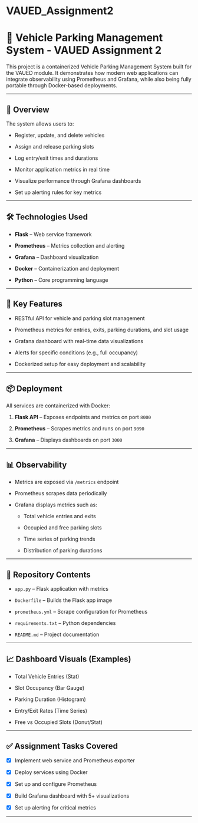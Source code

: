 # VAUED_Assignment2

# 🚗 Vehicle Parking Management System - VAUED Assignment 2
 
This project is a containerized Vehicle Parking Management System built for the VAUED module. It demonstrates how modern web applications can integrate observability using Prometheus and Grafana, while also being fully portable through Docker-based deployments.
 
---
 
## 📌 Overview
 
The system allows users to:

- Register, update, and delete vehicles

- Assign and release parking slots

- Log entry/exit times and durations

- Monitor application metrics in real time

- Visualize performance through Grafana dashboards

- Set up alerting rules for key metrics
 
---
 
## 🛠️ Technologies Used
 
- **Flask** – Web service framework

- **Prometheus** – Metrics collection and alerting

- **Grafana** – Dashboard visualization

- **Docker** – Containerization and deployment

- **Python** – Core programming language
 
---
 
## 🧪 Key Features
 
- RESTful API for vehicle and parking slot management

- Prometheus metrics for entries, exits, parking durations, and slot usage

- Grafana dashboard with real-time data visualizations

- Alerts for specific conditions (e.g., full occupancy)

- Dockerized setup for easy deployment and scalability
 
---
 
## 📦 Deployment
 
All services are containerized with Docker:
 
1. **Flask API** – Exposes endpoints and metrics on port `8000`

2. **Prometheus** – Scrapes metrics and runs on port `9090`

3. **Grafana** – Displays dashboards on port `3000`
 
---
 
## 📊 Observability
 
- Metrics are exposed via `/metrics` endpoint

- Prometheus scrapes data periodically

- Grafana displays metrics such as:

  - Total vehicle entries and exits

  - Occupied and free parking slots

  - Time series of parking trends

  - Distribution of parking durations
 
---
 
## 📁 Repository Contents
 
- `app.py` – Flask application with metrics

- `Dockerfile` – Builds the Flask app image

- `prometheus.yml` – Scrape configuration for Prometheus

- `requirements.txt` – Python dependencies

- `README.md` – Project documentation
 
---
 
## 📈 Dashboard Visuals (Examples)
 
- Total Vehicle Entries (Stat)

- Slot Occupancy (Bar Gauge)

- Parking Duration (Histogram)

- Entry/Exit Rates (Time Series)

- Free vs Occupied Slots (Donut/Stat)
 
---
 
## ✅ Assignment Tasks Covered
 
- [x] Implement web service and Prometheus exporter

- [x] Deploy services using Docker

- [x] Set up and configure Prometheus

- [x] Build Grafana dashboard with 5+ visualizations

- [x] Set up alerting for critical metrics
 
---



 

